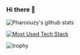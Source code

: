 ### Hi there 👋

<!--
**Pharoouzy/pharoouzy** is a ✨ _special_ ✨ repository because its `README.md` (this file) appears on your GitHub profile.

Here are some ideas to get you started:

- 🔭 I’m currently working on ...
- 🌱 I’m currently learning ...
- 👯 I’m looking to collaborate on ...
- 🤔 I’m looking for help with ...
- 💬 Ask me about ...
- 📫 How to reach me: ...
- 😄 Pronouns: ...
- ⚡ Fun fact: ...
-->

![Pharoouzy's github stats](https://github-readme-stats.vercel.app/api?username=Pharoouzy&count_private=true&show_icons=true&theme=dracula&hide_rank=false&include_all_commits=true)
 
 [![Most Used Tech Stack](https://github-readme-stats.vercel.app/api/top-langs/?username=Pharoouzy&langs_count=10&hide_progress=true)](https://github.com/anuraghazra/github-readme-stats)
 
 ![trophy](https://github-profile-trophy.vercel.app/?username=Pharoouzy)
